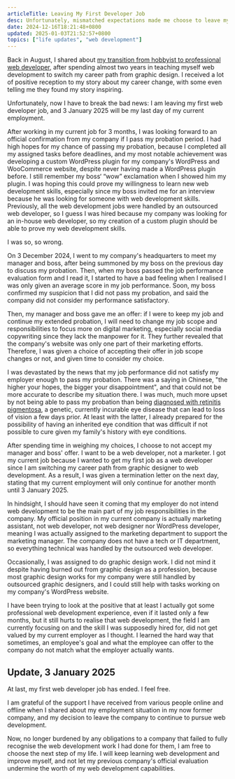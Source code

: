 ```yaml
---
articleTitle: Leaving My First Developer Job
desc: Unfortunately, mismatched expectations made me choose to leave my first job as a web developer, effective in January 2025.
date: 2024-12-16T18:21:48+0800
updated: 2025-01-03T21:52:57+0800
topics: ["life updates", "web development"]
---
```


Back in August, I shared about [my transition from hobbyist to professional web developer](2024-08-18-from-hobbyist-to-professional-web-developer.md), after spending almost two years in teaching myself web development to switch my career path from graphic design. I received a lot of positive reception to my story about my career change, with some even telling me they found my story inspiring.

Unfortunately, now I have to break the bad news: I am leaving my first web developer job, and 3 January 2025 will be my last day of my current employment.

After working in my current job for 3 months, I was looking forward to an official confirmation from my company if I pass my probation period. I had high hopes for my chance of passing my probation, because I completed all my assigned tasks before deadlines, and my most notable achievement was developing a custom WordPress plugin for my company's WordPress and WooCommerce website, despite never having made a WordPress plugin before. I still remember my boss‘ “wow” exclamation when I showed him my plugin. I was hoping this could prove my willingness to learn new web development skills, especially since my boss invited me for an interview because he was looking for someone with web development skills. Previously, all the web development jobs were handled by an outsourced web developer, so I guess I was hired because my company was looking for an in-house web developer, so my creation of a custom plugin should be able to prove my web development skills.

I was so, so wrong.

On 3 December 2024, I went to my company's headquarters to meet my manager and boss, after being summoned by my boss on the previous day to discuss my probation. Then, when my boss passed the job performance evaluation form and I read it, I started to have a bad feeling when I realised I was only given an average score in my job performance. Soon, my boss confirmed my suspicion that I did not pass my probation, and said the company did not consider my performance satisfactory.

Then, my manager and boss gave me an offer: if I were to keep my job and continue my extended probation, I will need to change my job scope and responsibilities to focus more on digital marketing, especially social media copywriting since they lack the manpower for it. They further revealed that the company's website was only one part of their marketing efforts. Therefore, I was given a choice of accepting their offer in job scope changes or not, and given time to consider my choice.

I was devastated by the news that my job performance did not satisfy my employer enough to pass my probation. There was a saying in Chinese, "the higher your hopes, the bigger your disappointment", and that could not be more accurate to describe my situation there. I was much, much more upset by not being able to pass my probation than being [diagnosed with retinitis pigmentosa](/articles/living-with-retinitis-pigmentosa), a genetic, currently incurable eye disease that can lead to loss of vision a few days prior. At least with the latter, I already prepared for the possibility of having an inherited eye condition that was difficult if not possible to cure given my family's history with eye conditions.

After spending time in weighing my choices, I choose to not accept my manager and boss' offer. I want to be a web developer, not a marketer. I got my current job because I wanted to get my first job as a web developer since I am switching my career path from graphic designer to web development. As a result, I was given a termination letter on the next day, stating that my current employment will only continue for another month until 3 January 2025.

In hindsight, I should have seen it coming that my employer do not intend web development to be the main part of my job responsibilities in the company. My official position in my current company is actually marketing assistant, not web developer, not web designer nor WordPress developer, meaning I was actually assigned to the marketing department to support the marketing manager. The company does not have a tech or IT department, so everything technical was handled by the outsourced web developer.

Occasionally, I was assigned to do graphic design work. I did not mind it despite having burned out from graphic design as a profession, because most graphic design works for my company were still handled by outsourced graphic designers, and I could still help with tasks working on my company's WordPress website.

I have been trying to look at the positive that at least I actually got some professional web development experience, even if it lasted only a few months, but it still hurts to realise that web development, the field I am currently focusing on and the skill I was supposedly hired for, did not get valued by my current employer as I thought. I learned the hard way that sometimes, an employee's goal and what the employee can offer to the company do not match what the employer actually wants.

## Update, 3 January 2025

At last, my first web developer job has ended. I feel free.

I am grateful of the support I have received from various people online and offline when I shared about my employment situation in my now former company, and my decision to leave the company to continue to pursue web development.

Now, no longer burdened by any obligations to a company that failed to fully recognise the web development work I had done for them, I am free to choose the next step of my life. I will keep learning web development and improve myself, and not let my previous company's official evaluation undermine the worth of my web development capabilities.
